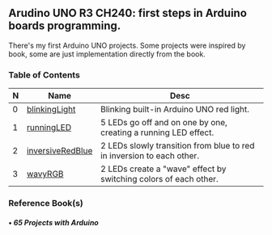 ## Arudino UNO R3 CH240: first steps in Arduino boards programming.
There's my first Arduino UNO projects.
Some projects were inspired by book, some are just implementation directly from the book.
<br>

### **Table of Contents**
|N|Name|Desc|
|-|-|-|
|0|[blinkingLight](https://github.com/myvsky/meet-arduino/blob/master/blinklingLight/)|Blinking built-in Arduino UNO red light.
|1|[runningLED](https://github.com/myvsky/meet-arduino/blob/master/runningLED/)|5 LEDs go off and on one by one, creating a running LED effect.
|2|[inversiveRedBlue](https://github.com/myvsky/meet-arduino/blob/master/inversiveRedBlue)|2 LEDs slowly transition from blue to red in inversion to each other.
|3|[wavyRGB](https://github.com/myvsky/meet-arduino/blob/master/wavyRGB)|2 LEDs create a "wave" effect by switching colors of each other.
### **Reference Book(s)**
#### • _65 Projects with Arduino_
<br>